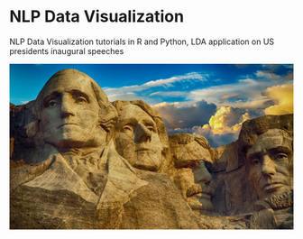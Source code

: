 # NLP Data Visualization
NLP Data Visualization tutorials in R and Python, LDA application on US presidents inaugural speeches

![Preseidents](https://github.com/ezgisiir/NLPDataVisualization/blob/main/presidents.png)
